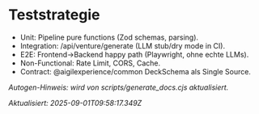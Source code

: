 # Teststrategie

- Unit: Pipeline pure functions (Zod schemas, parsing).
- Integration: /api/venture/generate (LLM stub/dry mode in CI).
- E2E: Frontend→Backend happy path (Playwright, ohne echte LLMs).
- Non-Functional: Rate Limit, CORS, Cache.
- Contract: @aigilexperience/common DeckSchema als Single Source.

_Autogen-Hinweis: wird von scripts/generate_docs.cjs aktualisiert._

_Aktualisiert: 2025-09-01T09:58:17.349Z_
